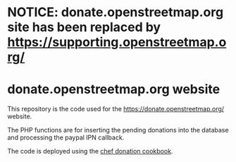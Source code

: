 # NOTICE: donate.openstreetmap.org site has been replaced by https://supporting.openstreetmap.org/

# donate.openstreetmap.org website

This repository is the code used for the https://donate.openstreetmap.org/ website.

The PHP functions are for inserting the pending donations into the database and processing the paypal IPN callback.

The code is deployed using the [chef donation cookbook](https://github.com/openstreetmap/chef/tree/master/cookbooks/donate).
